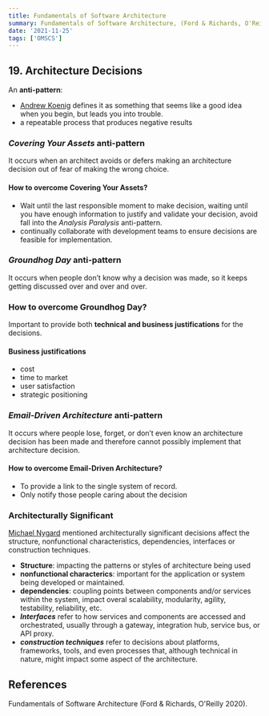 ```yaml
---
title: Fundamentals of Software Architecture
summary: Fundamentals of Software Architecture, (Ford & Richards, O'Reilly 2020).
date: '2021-11-25'
tags: ['OMSCS']
---
```


## 19. Architecture Decisions

An **anti-pattern**:

* [Andrew Koenig](https://oreil.ly/p9i_Y) defines it as something that seems like a good idea when you begin, but leads you into trouble.
* a repeatable process that produces negative results

### *Covering Your Assets* anti-pattern

It occurs when an architect avoids or defers making an architecture decision out of fear of making the wrong choice.

#### How to overcome Covering Your Assets?

* Wait until the last responsible moment to make decision, waiting until you have enough information to justify and validate your decision, avoid fall into the *Analysis Paralysis* anti-pattern.
* continually collaborate with development teams to ensure decisions are feasible for implementation.

### *Groundhog Day* anti-pattern

It occurs when people don’t know why a decision was made, so it keeps getting discussed over and over and over.

### How to overcome Groundhog Day?

Important to provide both **technical and business justifications** for the decisions.

#### Business justifications

* cost
* time to market
* user satisfaction
* strategic positioning

### *Email-Driven Architecture* anti-pattern

It occurs where people lose, forget, or don’t even know an architecture decision has been made and therefore cannot possibly implement that architecture decision.

#### How to overcome Email-Driven Architecture?

* To provide a link to the single system of record.
* Only notify those people caring about the decision

### Architecturally Significant

[Michael Nygard](https://www.michaelnygard.com/) mentioned architecturally significant decisions affect the structure, nonfunctional characteristics, dependencies, interfaces or construction techniques.

* **Structure**: impacting the patterns or styles of architecture being used
* **nonfunctional characterics**: important for the application or system being developed or maintained.
* **dependencies**: coupling points between components and/or services within the system, impact overal scalability, modularity, agility, testability, reliability, etc.
* ***Interfaces*** refer to how services and components are accessed and orchestrated, usually through a gateway, integration hub, service bus, or API proxy.
* ***construction techniques*** refer to decisions about platforms, frameworks, tools, and even processes that, although technical in nature, might impact some aspect of the architecture.

## References

Fundamentals of Software Architecture (Ford & Richards, O'Reilly 2020).
